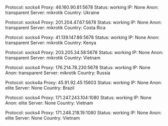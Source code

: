Protocol: socks4
Proxy: 46.160.90.81:5678
Status: working
IP: None
Anon: transparent
Server: mikrotik
Country: Ukraine

Protocol: socks4
Proxy: 201.204.47.67:5678
Status: working
IP: None
Anon: transparent
Server: mikrotik
Country: Costa Rica

Protocol: socks4
Proxy: 41.139.147.86:5678
Status: working
IP: None
Anon: transparent
Server: mikrotik
Country: Kenya

Protocol: socks4
Proxy: 203.205.34.58:5678
Status: working
IP: None
Anon: transparent
Server: mikrotik
Country: Vietnam

Protocol: socks4
Proxy: 176.214.78.230:5678
Status: working
IP: None
Anon: transparent
Server: mikrotik
Country: Russia

Protocol: socks4a
Proxy: 45.91.92.45:15603
Status: working
IP: None
Anon: elite
Server: None
Country: Brazil

Protocol: socks4
Proxy: 171.247.243.104:1080
Status: working
IP: None
Anon: elite
Server: None
Country: Vietnam

Protocol: socks4
Proxy: 171.248.218.19:1080
Status: working
IP: None
Anon: elite
Server: None
Country: Vietnam


